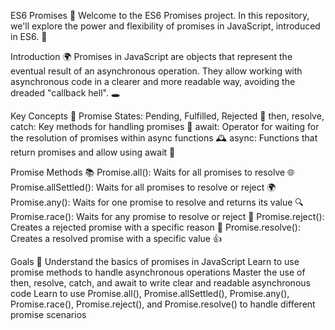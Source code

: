 ES6 Promises 🚀
Welcome to the ES6 Promises project. In this repository, we'll explore the power and flexibility of promises in JavaScript, introduced in ES6. 🌟

Introduction 🌍
Promises in JavaScript are objects that represent the eventual result of an asynchronous operation. They allow working with asynchronous code in a clearer and more readable way, avoiding the dreaded "callback hell". 🕳️

Key Concepts 🔑
Promise States: Pending, Fulfilled, Rejected 🌊
then, resolve, catch: Key methods for handling promises 🔧
await: Operator for waiting for the resolution of promises within async functions 🕰️
async: Functions that return promises and allow using await 🚀

Promise Methods 📚
Promise.all(): Waits for all promises to resolve 🌐
Promise.allSettled(): Waits for all promises to resolve or reject 🌍
Promise.any(): Waits for one promise to resolve and returns its value 🔍
Promise.race(): Waits for any promise to resolve or reject 🏁
Promise.reject(): Creates a rejected promise with a specific reason 🚫
Promise.resolve(): Creates a resolved promise with a specific value 👍

Goals 🎯
Understand the basics of promises in JavaScript
Learn to use promise methods to handle asynchronous operations
Master the use of then, resolve, catch, and await to write clear and readable asynchronous code
Learn to use Promise.all(), Promise.allSettled(), Promise.any(), Promise.race(), Promise.reject(), and Promise.resolve() to handle different promise scenarios
